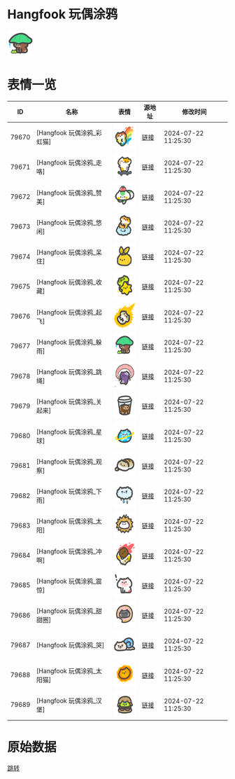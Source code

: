 # Hangfook 玩偶涂鸦

<img src="./cover.png" height="60" alt="cover" />

# 表情一览

|ID|名称|表情|源地址|修改时间|
|----|----|----|----|----|
|79670|[Hangfook 玩偶涂鸦_彩虹猫]|<img src="./pic/079670_%5BHangfook 玩偶涂鸦_彩虹猫%5D.png" height="60" alt="彩虹猫"/>|[链接](https://i0.hdslb.com/bfs/garb/50fafffe962f6e551a9122a0d0a5642edd25c6a7.png)|2024-07-22 11:25:30|
|79671|[Hangfook 玩偶涂鸦_走咯]|<img src="./pic/079671_%5BHangfook 玩偶涂鸦_走咯%5D.png" height="60" alt="走咯"/>|[链接](https://i0.hdslb.com/bfs/garb/c365d96b28cd2b1b8b09e57df4666a1c4f5ceb9e.png)|2024-07-22 11:25:30|
|79672|[Hangfook 玩偶涂鸦_赞美]|<img src="./pic/079672_%5BHangfook 玩偶涂鸦_赞美%5D.png" height="60" alt="赞美"/>|[链接](https://i0.hdslb.com/bfs/garb/17e65d1abcabe9c8ca786e66a709dd11bfd22d15.png)|2024-07-22 11:25:30|
|79673|[Hangfook 玩偶涂鸦_悠闲]|<img src="./pic/079673_%5BHangfook 玩偶涂鸦_悠闲%5D.png" height="60" alt="悠闲"/>|[链接](https://i0.hdslb.com/bfs/garb/23e9527000472aa9b9488c1d1635806380156f8a.png)|2024-07-22 11:25:30|
|79674|[Hangfook 玩偶涂鸦_呆住]|<img src="./pic/079674_%5BHangfook 玩偶涂鸦_呆住%5D.png" height="60" alt="呆住"/>|[链接](https://i0.hdslb.com/bfs/garb/c8299febff7a25f445baf6bcea15aa6a3f39e7f7.png)|2024-07-22 11:25:30|
|79675|[Hangfook 玩偶涂鸦_收藏]|<img src="./pic/079675_%5BHangfook 玩偶涂鸦_收藏%5D.png" height="60" alt="收藏"/>|[链接](https://i0.hdslb.com/bfs/garb/32472a3024ecab585911a1d8f6024361e7eba7e4.png)|2024-07-22 11:25:30|
|79676|[Hangfook 玩偶涂鸦_起飞]|<img src="./pic/079676_%5BHangfook 玩偶涂鸦_起飞%5D.png" height="60" alt="起飞"/>|[链接](https://i0.hdslb.com/bfs/garb/a98d1730090c3f094ae3d4e7fb78237e9f345cd1.png)|2024-07-22 11:25:30|
|79677|[Hangfook 玩偶涂鸦_躲雨]|<img src="./pic/079677_%5BHangfook 玩偶涂鸦_躲雨%5D.png" height="60" alt="躲雨"/>|[链接](https://i0.hdslb.com/bfs/garb/1a4b6040df0c5e03020672d8feec95307c7780bf.png)|2024-07-22 11:25:30|
|79678|[Hangfook 玩偶涂鸦_跳绳]|<img src="./pic/079678_%5BHangfook 玩偶涂鸦_跳绳%5D.png" height="60" alt="跳绳"/>|[链接](https://i0.hdslb.com/bfs/garb/015651275afd10fceffd10a407f2918d405b2e14.png)|2024-07-22 11:25:30|
|79679|[Hangfook 玩偶涂鸦_关起来]|<img src="./pic/079679_%5BHangfook 玩偶涂鸦_关起来%5D.png" height="60" alt="关起来"/>|[链接](https://i0.hdslb.com/bfs/garb/a95ade87400eb4ed592337a5fcde359e9a5b969f.png)|2024-07-22 11:25:30|
|79680|[Hangfook 玩偶涂鸦_星球]|<img src="./pic/079680_%5BHangfook 玩偶涂鸦_星球%5D.png" height="60" alt="星球"/>|[链接](https://i0.hdslb.com/bfs/garb/2a17abd4a9e7a9276b0a5b1d5def6c0af12cd85b.png)|2024-07-22 11:25:30|
|79681|[Hangfook 玩偶涂鸦_观察]|<img src="./pic/079681_%5BHangfook 玩偶涂鸦_观察%5D.png" height="60" alt="观察"/>|[链接](https://i0.hdslb.com/bfs/garb/b3fa3b7904e689cea04d23383b330c4a340e3b41.png)|2024-07-22 11:25:30|
|79682|[Hangfook 玩偶涂鸦_下雨]|<img src="./pic/079682_%5BHangfook 玩偶涂鸦_下雨%5D.png" height="60" alt="下雨"/>|[链接](https://i0.hdslb.com/bfs/garb/51bf95bcae8926d0619fe2b3d7638272539d4382.png)|2024-07-22 11:25:30|
|79683|[Hangfook 玩偶涂鸦_太阳]|<img src="./pic/079683_%5BHangfook 玩偶涂鸦_太阳%5D.png" height="60" alt="太阳"/>|[链接](https://i0.hdslb.com/bfs/garb/56c15dabc173e11c7301bd8a82414a1902e4dc97.png)|2024-07-22 11:25:30|
|79684|[Hangfook 玩偶涂鸦_冲啊]|<img src="./pic/079684_%5BHangfook 玩偶涂鸦_冲啊%5D.png" height="60" alt="冲啊"/>|[链接](https://i0.hdslb.com/bfs/garb/fd3d3f19d56be5e184b27f0cf6495534f18f3d35.png)|2024-07-22 11:25:30|
|79685|[Hangfook 玩偶涂鸦_震惊]|<img src="./pic/079685_%5BHangfook 玩偶涂鸦_震惊%5D.png" height="60" alt="震惊"/>|[链接](https://i0.hdslb.com/bfs/garb/8215cfcd437d60e787cf372422eb35a0b55ab06c.png)|2024-07-22 11:25:30|
|79686|[Hangfook 玩偶涂鸦_甜甜圈]|<img src="./pic/079686_%5BHangfook 玩偶涂鸦_甜甜圈%5D.png" height="60" alt="甜甜圈"/>|[链接](https://i0.hdslb.com/bfs/garb/0d0cae34ea1d0dadc9d2cf87dce881f62394a343.png)|2024-07-22 11:25:30|
|79687|[Hangfook 玩偶涂鸦_哭]|<img src="./pic/079687_%5BHangfook 玩偶涂鸦_哭%5D.png" height="60" alt="哭"/>|[链接](https://i0.hdslb.com/bfs/garb/8406120df86b6b1909dde0c044f78300f4ac4d5a.png)|2024-07-22 11:25:30|
|79688|[Hangfook 玩偶涂鸦_太阳猫]|<img src="./pic/079688_%5BHangfook 玩偶涂鸦_太阳猫%5D.png" height="60" alt="太阳猫"/>|[链接](https://i0.hdslb.com/bfs/garb/5816b0f7b479b052ea5e17ac78037a46033bcdd7.png)|2024-07-22 11:25:30|
|79689|[Hangfook 玩偶涂鸦_汉堡]|<img src="./pic/079689_%5BHangfook 玩偶涂鸦_汉堡%5D.png" height="60" alt="汉堡"/>|[链接](https://i0.hdslb.com/bfs/garb/90fcec84b631aa17c82f3c62f62ed89d3453ee2f.png)|2024-07-22 11:25:30|

# 原始数据

[跳转](./raw.json)

